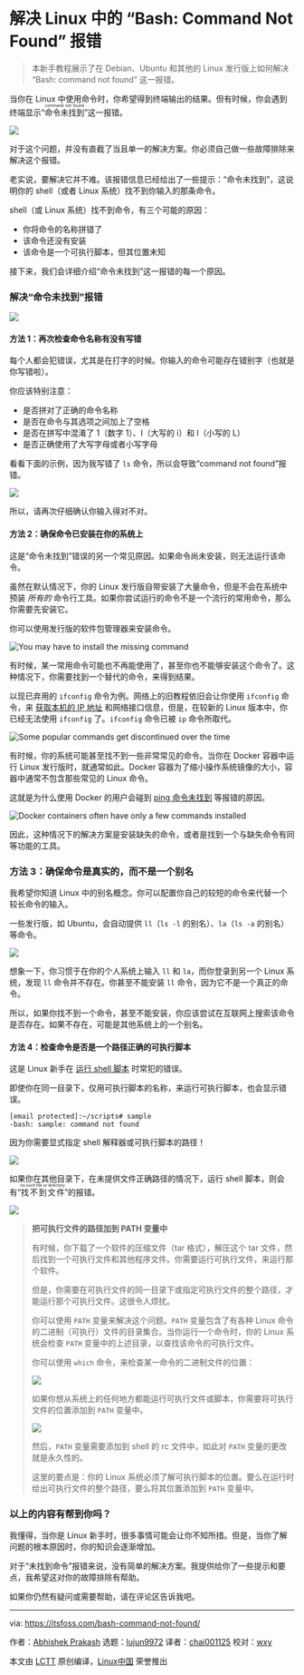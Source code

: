 [#]: subject: "Troubleshooting “Bash: Command Not Found” Error in Linux"
[#]: via: "https://itsfoss.com/bash-command-not-found/"
[#]: author: "Abhishek Prakash https://itsfoss.com/author/abhishek/"
[#]: collector: "lujun9972"
[#]: translator: "chai001125"
[#]: reviewer: "wxy"
[#]: publisher: "wxy"
[#]: url: "https://linux.cn/article-15164-1.html"

解决 Linux 中的 “Bash: Command Not Found” 报错
======

> 本新手教程展示了在 Debian、Ubuntu 和其他的 Linux 发行版上如何解决 “Bash: command not found” 这一报错。

当你在 Linux 中使用命令时，你希望得到终端输出的结果。但有时候，你会遇到终端显示“<ruby>命令未找到<rt>command not found</rt></ruby>”这一报错。

![][1]

对于这个问题，并没有直截了当且单一的解决方案。你必须自己做一些故障排除来解决这个报错。

老实说，要解决它并不难。该报错信息已经给出了一些提示：“命令未找到”，这说明你的 shell（或者 Linux 系统）找不到你输入的那条命令。

shell（或 Linux 系统）找不到命令，有三个可能的原因：

  * 你将命令的名称拼错了
  * 该命令还没有安装
  * 该命令是一个可执行脚本，但其位置未知

接下来，我们会详细介绍“命令未找到”这一报错的每一个原因。

### 解决“命令未找到”报错

![][2]

#### 方法 1：再次检查命令名称有没有写错

每个人都会犯错误，尤其是在打字的时候。你输入的命令可能存在错别字（也就是你写错啦）。

你应该特别注意：

  * 是否拼对了正确的命令名称
  * 是否在命令与其选项之间加上了空格
  * 是否在拼写中混淆了 1（数字 1）、I（大写的 i）和 l（小写的 L）
  * 是否正确使用了大写字母或者小写字母

看看下面的示例，因为我写错了 `ls` 命令，所以会导致“command not found”报错。

![][3]

所以，请再次仔细确认你输入得对不对。

#### 方法 2：确保命令已安装在你的系统上

这是“命令未找到”错误的另一个常见原因。如果命令尚未安装，则无法运行该命令。

虽然在默认情况下，你的 Linux 发行版自带安装了大量命令，但是不会在系统中预装 _所有的_ 命令行工具。如果你尝试运行的命令不是一个流行的常用命令，那么你需要先安装它。

你可以使用发行版的软件包管理器来安装命令。

![You may have to install the missing command][4]

有时候，某一常用命令可能也不再能使用了，甚至你也不能够安装这个命令了。这种情况下，你需要找到一个替代的命令，来得到结果。

以现已弃用的 `ifconfig` 命令为例。网络上的旧教程依旧会让你使用 `ifconfig` 命令，来 [获取本机的 IP 地址][5] 和网络接口信息，但是，在较新的 Linux 版本中，你已经无法使用 `ifconfig` 了。`ifconfig` 命令已被 `ip` 命令所取代。

![Some popular commands get discontinued over the time][1]

有时候，你的系统可能甚至找不到一些非常常见的命令。当你在 Docker 容器中运行 Linux 发行版时，就通常如此。Docker 容器为了缩小操作系统镜像的大小，容器中通常不包含那些常见的 Linux 命令。

这就是为什么使用 Docker 的用户会碰到 [ping 命令未找到][6] 等报错的原因。

![Docker containers often have only a few commands installed][7]

因此，这种情况下的解决方案是安装缺失的命令，或者是找到一个与缺失命令有同等功能的工具。

### 方法 3：确保命令是真实的，而不是一个别名

我希望你知道 Linux 中的别名概念。你可以配置你自己的较短的命令来代替一个较长命令的输入。

一些发行版，如 Ubuntu，会自动提供 `ll`（`ls -l` 的别名）、`la`（`ls -a` 的别名）等命令。

![][13]

想象一下，你习惯于在你的个人系统上输入 `ll` 和 `la`，而你登录到另一个 Linux 系统，发现 `ll` 命令并不存在。你甚至不能安装 `ll` 命令，因为它不是一个真正的命令。

所以，如果你找不到一个命令，甚至不能安装，你应该尝试在互联网上搜索该命令是否存在。如果不存在，可能是其他系统上的一个别名。

#### 方法 4：检查命令是否是一个路径正确的可执行脚本

这是 Linux 新手在 [运行 shell 脚本][8] 时常犯的错误。

即使你在同一目录下，仅用可执行脚本的名称，来运行可执行脚本，也会显示错误。

```
[email protected]:~/scripts# sample
-bash: sample: command not found
```

因为你需要显式指定 shell 解释器或可执行脚本的路径！

![][9]

如果你在其他目录下，在未提供文件正确路径的情况下，运行 shell 脚本，则会有“<ruby>找不到文件<rt>no such file or directory</rt></ruby>”的报错。

![][10]

> **把可执行文件的路径加到 PATH 变量中**
>
> 有时候，你下载了一个软件的压缩文件（tar 格式），解压这个 tar 文件，然后找到一个可执行文件和其他程序文件。你需要运行可执行文件，来运行那个软件。
>
> 但是，你需要在可执行文件的同一目录下或指定可执行文件的整个路径，才能运行那个可执行文件。这很令人烦扰。
>
> 你可以使用 `PATH` 变量来解决这个问题。`PATH` 变量包含了有各种 Linux 命令的二进制（可执行）文件的目录集合。当你运行一个命令时，你的 Linux 系统会检查 `PATH` 变量中的上述目录，以查找该命令的可执行文件。
>
> 你可以使用 `which` 命令，来检查某一命令的二进制文件的位置：
>
> ![][11]
>
> 如果你想从系统上的任何地方都能运行可执行文件或脚本，你需要将可执行文件的位置添加到 `PATH` 变量中。
>
> ![][12]
>
> 然后，`PATH` 变量需要添加到 shell 的 rc 文件中，如此对 `PATH` 变量的更改就是永久性的。
>
> 这里的要点是：你的 Linux 系统必须了解可执行脚本的位置。要么在运行时给出可执行文件的整个路径，要么将其位置添加到 `PATH` 变量中。

### 以上的内容有帮到你吗？

我懂得，当你是 Linux 新手时，很多事情可能会让你不知所措。但是，当你了解问题的根本原因时，你的知识会逐渐增加。

对于“未找到命令”报错来说，没有简单的解决方案。我提供给你了一些提示和要点，我希望这对你的故障排除有帮助。

如果你仍然有疑问或需要帮助，请在评论区告诉我吧。

--------------------------------------------------------------------------------

via: https://itsfoss.com/bash-command-not-found/

作者：[Abhishek Prakash][a]
选题：[lujun9972][b]
译者：[chai001125](https://github.com/chai001125)
校对：[wxy](https://github.com/wxy)

本文由 [LCTT](https://github.com/LCTT/TranslateProject) 原创编译，[Linux中国](https://linux.cn/) 荣誉推出

[a]: https://itsfoss.com/author/abhishek/
[b]: https://github.com/lujun9972
[1]: https://i1.wp.com/itsfoss.com/wp-content/uploads/2021/09/bash-command-not-found-error.png?resize=741%2C291&ssl=1
[2]: https://i1.wp.com/itsfoss.com/wp-content/uploads/2021/09/bash-command-not-found-error-1.png?resize=800%2C450&ssl=1
[3]: https://i2.wp.com/itsfoss.com/wp-content/uploads/2021/09/command-not-found-error.png?resize=723%2C234&ssl=1
[4]: https://i2.wp.com/itsfoss.com/wp-content/uploads/2021/09/command-not-found-debian.png?resize=741%2C348&ssl=1
[5]: https://itsfoss.com/check-ip-address-ubuntu/
[6]: https://linuxhandbook.com/ping-command-ubuntu/
[7]: https://i1.wp.com/itsfoss.com/wp-content/uploads/2021/09/ping-command-not-found-ubuntu.png?resize=786%2C367&ssl=1
[8]: https://itsfoss.com/run-shell-script-linux/
[9]: https://i1.wp.com/itsfoss.com/wp-content/uploads/2021/09/bash-script-command-not-found-error-800x331.png?resize=800%2C331&ssl=1
[10]: https://i1.wp.com/itsfoss.com/wp-content/uploads/2021/09/script-file-not-found-error-800x259.png?resize=800%2C259&ssl=1
[11]: https://i2.wp.com/itsfoss.com/wp-content/uploads/2021/09/path-location.png?resize=800%2C241&ssl=1
[12]: https://i2.wp.com/itsfoss.com/wp-content/uploads/2021/09/adding-executable-to-PATH-variable-linux.png?resize=800%2C313&ssl=1
[13]: https://itsfoss.com/wp-content/uploads/2022/01/alias-in-ubuntu.png